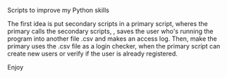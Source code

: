 Scripts to improve my Python skills

The first idea is put secondary scripts in a primary script, wheres the primary calls the secondary scripts, ,
saves the user who's running the program into another file .csv and makes an access log. 
Then, make the primary uses the .csv file as a login checker, 
when the primary script can create new users or verify if the user is already registered.

Enjoy
